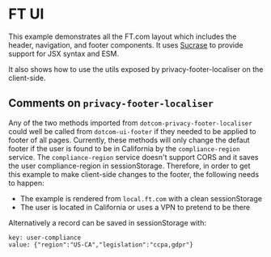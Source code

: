 # FT UI

This example demonstrates all the FT.com layout which includes the header, navigation, and footer components. It uses [Sucrase] to provide support for JSX syntax and ESM.

It also shows how to use the utils exposed by privacy-footer-localiser on the client-side.

[Sucrase]: https://github.com/alangpierce/sucrase

## Comments on `privacy-footer-localiser`

Any of the two methods imported from `dotcom-privacy-footer-localiser` could well be called from `dotcom-ui-footer` if they needed to be applied to footer of all pages.
Currently, these methods will only change the defaut footer if the user is found to be in California by the `compliance-region` service.
The `compliance-region` service doesn't support CORS and it saves the user compliance-region in sessionStorage. Therefore, in order to get this example to make client-side changes to the footer, the following needs to happen:

  - The example is rendered from `local.ft.com` with a clean sessionStorage 
  - The user is located in California or uses a VPN to pretend to be there

Alternatively a record can be saved in sessionStorage with:

```
key: user-compliance
value: {"region":"US-CA","legislation":"ccpa,gdpr"}
```
